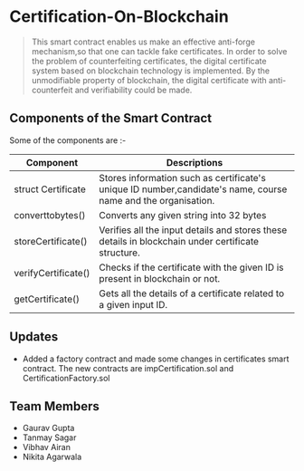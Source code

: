 # Certification-On-Blockchain
>This smart contract enables us make an effective anti-forge mechanism,so that one can tackle fake certificates. In order to solve the problem of counterfeiting certificates, the digital certificate system based on blockchain technology is implemented. By the unmodifiable property of blockchain, the digital certificate with anti-counterfeit and verifiability could be made.

## Components of the Smart Contract

Some of the components are :-

| Component| Descriptions |
| ----------- | ----------- |
| struct Certificate | Stores information such as certificate's  unique ID number,candidate's name, course name and the organisation. |
| converttobytes() | Converts any given string into 32 bytes |
| storeCertificate() | Verifies all the input details and stores these details in blockchain under certificate structure. |
| verifyCertificate() | Checks if the certificate with the given ID is present in blockchain or not. |
| getCertificate() | Gets all the details of a certificate related to a given input ID.  |

## Updates
* Added a factory contract and made some changes in certificates smart contract. The new contracts are impCertification.sol and CertificationFactory.sol

## Team Members

* Gaurav Gupta
* Tanmay Sagar
* Vibhav Airan
* Nikita Agarwala
